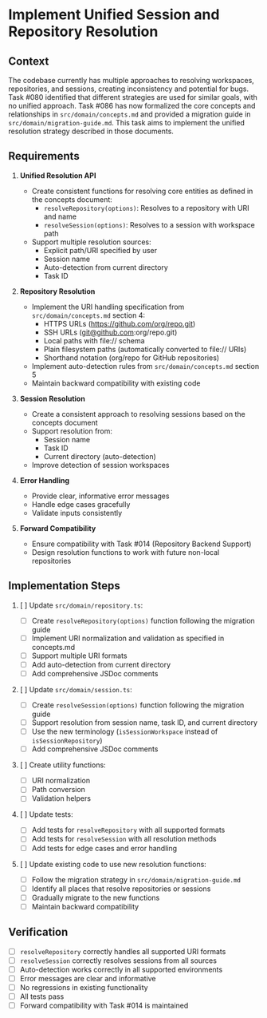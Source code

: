 # Implement Unified Session and Repository Resolution

## Context

The codebase currently has multiple approaches to resolving workspaces, repositories, and sessions, creating inconsistency and potential for bugs. Task #080 identified that different strategies are used for similar goals, with no unified approach. Task #086 has now formalized the core concepts and relationships in `src/domain/concepts.md` and provided a migration guide in `src/domain/migration-guide.md`. This task aims to implement the unified resolution strategy described in those documents.

## Requirements

1. **Unified Resolution API**

   - Create consistent functions for resolving core entities as defined in the concepts document:
     - `resolveRepository(options)`: Resolves to a repository with URI and name
     - `resolveSession(options)`: Resolves to a session with workspace path
   - Support multiple resolution sources:
     - Explicit path/URI specified by user
     - Session name
     - Auto-detection from current directory
     - Task ID

2. **Repository Resolution**

   - Implement the URI handling specification from `src/domain/concepts.md` section 4:
     - HTTPS URLs (https://github.com/org/repo.git)
     - SSH URLs (git@github.com:org/repo.git)
     - Local paths with file:// schema
     - Plain filesystem paths (automatically converted to file:// URIs)
     - Shorthand notation (org/repo for GitHub repositories)
   - Implement auto-detection rules from `src/domain/concepts.md` section 5
   - Maintain backward compatibility with existing code

3. **Session Resolution**

   - Create a consistent approach to resolving sessions based on the concepts document
   - Support resolution from:
     - Session name
     - Task ID
     - Current directory (auto-detection)
   - Improve detection of session workspaces

4. **Error Handling**

   - Provide clear, informative error messages
   - Handle edge cases gracefully
   - Validate inputs consistently

5. **Forward Compatibility**
   - Ensure compatibility with Task #014 (Repository Backend Support)
   - Design resolution functions to work with future non-local repositories

## Implementation Steps

1. [ ] Update `src/domain/repository.ts`:

   - [ ] Create `resolveRepository(options)` function following the migration guide
   - [ ] Implement URI normalization and validation as specified in concepts.md
   - [ ] Support multiple URI formats
   - [ ] Add auto-detection from current directory
   - [ ] Add comprehensive JSDoc comments

2. [ ] Update `src/domain/session.ts`:

   - [ ] Create `resolveSession(options)` function following the migration guide
   - [ ] Support resolution from session name, task ID, and current directory
   - [ ] Use the new terminology (`isSessionWorkspace` instead of `isSessionRepository`)
   - [ ] Add comprehensive JSDoc comments

3. [ ] Create utility functions:

   - [ ] URI normalization
   - [ ] Path conversion
   - [ ] Validation helpers

4. [ ] Update tests:

   - [ ] Add tests for `resolveRepository` with all supported formats
   - [ ] Add tests for `resolveSession` with all resolution methods
   - [ ] Add tests for edge cases and error handling

5. [ ] Update existing code to use new resolution functions:
   - [ ] Follow the migration strategy in `src/domain/migration-guide.md`
   - [ ] Identify all places that resolve repositories or sessions
   - [ ] Gradually migrate to the new functions
   - [ ] Maintain backward compatibility

## Verification

- [ ] `resolveRepository` correctly handles all supported URI formats
- [ ] `resolveSession` correctly resolves sessions from all sources
- [ ] Auto-detection works correctly in all supported environments
- [ ] Error messages are clear and informative
- [ ] No regressions in existing functionality
- [ ] All tests pass
- [ ] Forward compatibility with Task #014 is maintained
